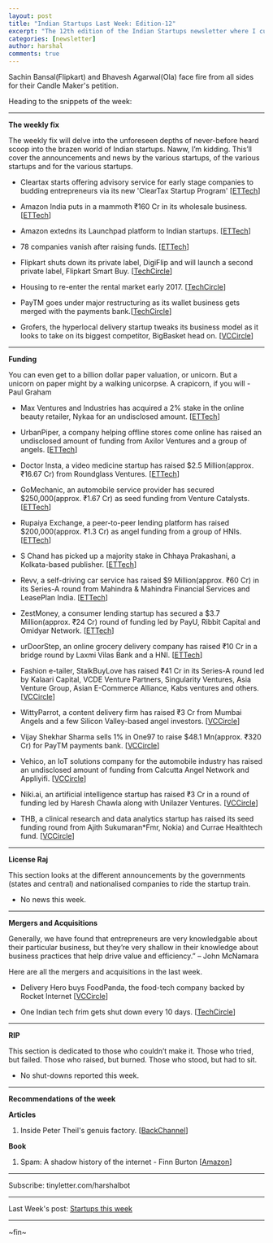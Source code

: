 ```yaml
---
layout: post
title: "Indian Startups Last Week: Edition-12"
excerpt: "The 12th edition of the Indian Startups newsletter where I curate the what went down in the ecosystem last week."
categories: [newsletter]
author: harshal
comments: true
---
```

Sachin Bansal(Flipkart) and Bhavesh Agarwal(Ola) face fire from all sides for their Candle Maker's petition.

Heading to the snippets of the week:

***

**The weekly fix**

The weekly fix will delve into the unforeseen depths of never-before heard scoop into the brazen world of Indian startups. Naww, I’m kidding. This’ll cover the announcements and news by the various startups, of the various startups and for the various startups.

* Cleartax starts offering advisory service for early stage companies to budding entrepreneurs via its new 'ClearTax Startup Program'  [[ETTech](http://tech.economictimes.indiatimes.com/news/startups/cleartax-starts-offering-early-stage-advisory-services-to-budding-entrepreneurs/55858570)]

* Amazon India puts in a mammoth ₹160 Cr in its wholesale business. [[ETTech](http://tech.economictimes.indiatimes.com/news/startups/amazon-wholesale-india-gets-rs-160-crore/55846583)]

* Amazon extedns its Launchpad platform to Indian startups. [[ETTech](http://tech.economictimes.indiatimes.com/news/startups/amazon-extends-its-launchpad-platform-for-startups-in-india/55814860)]

* 78 companies vanish after raising funds.  [[ETTech](http://tech.economictimes.indiatimes.com/news/startups/78-companies-vanish-after-raising-funds-gujarat-leads-with-17-such-firms/55764654)]

* Flipkart shuts down its private label, DigiFlip and will launch a second private label, Flipkart Smart Buy. [[TechCircle](http://techcircle.vccircle.com/2016/12/09/exclusive-flipkart-shuts-down-private-label-digiflip-hopes-to-be-second-time-lucky-with-smart-buy/)]

* Housing to re-enter the rental market early 2017. [[TechCircle](hhttp://techcircle.vccircle.com/2016/12/06/housing-com-to-re-enter-rental-market-in-early-2017/)]

* PayTM goes under major restructuring as its wallet business gets merged with the payments bank.[[TechCircle](http://techcircle.vccircle.com/2016/12/05/paytm-to-merge-wallet-business-with-payments-bank/)]
* Grofers, the hyperlocal delivery startup tweaks its business model as it looks to take on its biggest competitor, BigBasket head on. [[VCCircle](http://techcircle.vccircle.com/2016/12/05/softbank-backed-grofers-tweaks-biz-model-to-take-on-bigbasket/)]

***

**Funding**

You can even get to a billion dollar paper valuation, or unicorn. But a unicorn on paper might by a walking unicorpse. A crapicorn, if you will - Paul Graham

* Max Ventures and Industries has acquired a 2% stake in the online beauty retailer, Nykaa for an undisclosed amount. [[ETTech](http://tech.economictimes.indiatimes.com/news/startups/max-ventures-industries-picks-up-2-stake-in-nykaa/55906033)]

* UrbanPiper, a company helping offline stores come online has raised an undisclosed amount of funding from Axilor Ventures and a group of angels. [[ETTech](http://tech.economictimes.indiatimes.com/news/startups/urbanpiper-raises-funds-from-axilor-and-angels/55904367)]

* Doctor Insta, a video medicine startup has raised $2.5 Million(approx. ₹16.67 Cr) from Roundglass Ventures. [[ETTech](http://tech.economictimes.indiatimes.com/news/startups/doctor-insta-raises-2-5m-led-by-roundglass-partners-and-brahmax-ventures/55898520)] 

* GoMechanic, an automobile service provider has secured $250,000(approx. ₹1.67 Cr) as seed funding from Venture Catalysts. [[ETTech](http://tech.economictimes.indiatimes.com/news/startups/automobile-service-provider-gomechanic-secures-seed-funding-from-venture-catalysts/55872928)]

* Rupaiya Exchange, a peer-to-peer lending platform has raised $200,000(approx. ₹1.3 Cr) as angel funding from a group of HNIs. [[ETTech](http://tech.economictimes.indiatimes.com/news/startups/fintech-startup-rupaiya-exchange-secures-angel-funding-from-a-clutch-of-hnis/55871055)]

* S Chand has picked up a majority stake in Chhaya Prakashani, a Kolkata-based publisher. [[ETTech](http://tech.economictimes.indiatimes.com/news/startups/s-chand-scoops-up-a-majority-stake-in-kolkata-based-publisher-chhaya-prakashani/55859479/)]

* Revv, a self-driving car service has raised $9 Million(approx. ₹60 Cr) in its Series-A round from Mahindra & Mahindra Financial Services and LeasePlan India. [[ETTech](http://tech.economictimes.indiatimes.com/news/startups/revv-secures-9m-in-equity-debt-financing/55853029)]

* ZestMoney, a consumer lending startup has secured a $3.7 Million(approx. ₹24 Cr) round of funding led by PayU, Ribbit Capital and Omidyar Network. [[ETTech](http://tech.economictimes.indiatimes.com/news/startups/payu-to-invest-in-consumer-lending-startup-zestmoney/55846949)]

* urDoorStep, an online grocery delivery company has raised ₹10 Cr in a bridge round by Laxmi Vilas Bank and a HNI. [[ETTech](http://tech.economictimes.indiatimes.com/news/startups/online-grocery-delivery-startup-urdoorstep-raises-rs-10-cr/55803279)]

* Fashion e-tailer, StalkBuyLove has raised ₹41 Cr in its Series-A round led by Kalaari Capital, VCDE Venture Partners, Singularity Ventures, Asia Venture Group, Asian E-Commerce Alliance, Kabs ventures and others. [[VCCircle](http://techcircle.vccircle.com/2016/12/09/exclusive-fashion-e-commerce-startup-stalkbuylove-raises-funding-from-kalaari-others/)]

* WittyParrot, a content delivery firm has raised ₹3 Cr from Mumbai Angels and a few Silicon Valley-based angel investors. [[VCCircle](http://techcircle.vccircle.com/2016/12/09/content-delivery-firm-wittyparrot-secures-seed-funding-from-mumbai-angels-others/)]

* Vijay Shekhar Sharma sells 1% in One97 to raise $48.1 Mn(approx. ₹320 Cr) for PayTM payments bank. [[VCCircle](http://techcircle.vccircle.com/2016/12/09/vijay-shekhar-sharma-sells-1-in-one97-to-raise-48-1-mn-for-payments-bank/)]
* Vehico, an IoT solutions company for the automobile industry has raised an undisclosed amount of funding from Calcutta Angel Network and Appliyifi. [[VCCircle](http://techcircle.vccircle.com/2016/12/07/exclusive-automobile-iot-startup-vehico-raises-angel-funding-from-calcutta-angel-network-appliyifi/)]
* Niki.ai, an artificial intelligence startup has raised ₹3 Cr in a round of funding led by Haresh Chawla along with Unilazer Ventures. [[VCCircle](http://techcircle.vccircle.com/2016/12/06/exclusive-ai-startup-niki-ai-raises-additional-funding-from-unilazer/)]
* THB, a clinical research and data analytics startup has raised its seed funding round from Ajith Sukumaran*Fmr, Nokia) and Currae Healthtech fund. [[VCCircle](http://techcircle.vccircle.com/2016/12/06/exclusive-clinical-research-and-data-analytics-startup-thb-raises-seed-funding/)]


***

**License Raj**

This section looks at the different announcements by the governments (states and central) and nationalised companies to ride the startup train.

* No news this week.



***

**Mergers and Acquisitions**

Generally, we have found that entrepreneurs are very knowledgable about their particular business, but they’re very shallow in their knowledge about business practices that help drive value and efficiency.” – John McNamara

Here are all the mergers and acquisitions in the last week.

* Delivery Hero buys FoodPanda, the food-tech company backed by Rocket Internet [[VCCircle](http://techcircle.vccircle.com/2016/12/10/delivery-hero-buys-rocket-internet-backed-startup-foodpanda/)]

* One Indian tech frim gets shut down every 10 days. [[TechCircle](http://techcircle.vccircle.com/2016/12/06/one-funded-indian-tech-startup-shut-shop-every-10-days-this-year//)]



***

**RIP**

This section is dedicated to those who couldn’t make it. Those who tried, but failed. Those who raised, but burned. Those who stood, but had to sit.

* No shut-downs reported this week.


***

**Recommendations of the week**

**Articles**
1) Inside Peter Theil's genuis factory. [[BackChannel](https://backchannel.com/inside-peter-thiels-genius-factory-7bf38303c7be#.nvdhyndug)]


**Book**
1) Spam: A shadow history of the internet - Finn Burton [[Amazon](https://www.amazon.in/Spam-Shadow-History-Internet-Infrastructures/dp/026201887X/ref=as_li_ss_tl?_encoding=UTF8&qid=1481426320&ref_=tmm_hrd_swatch_0&sr=8-1-fkmr0&linkCode=ll1&tag=harshalbot-21&linkId=f78cc8a9fd73c3adc73a60274edaf5c8)]

***


Subscribe: tinyletter.com/harshalbot

***

Last Week's post: [Startups this week](https://www.reddit.com/r/india/comments/5f51sj/indian_startups_last_week_21st_nov_27th_nov/)

***
~fin~